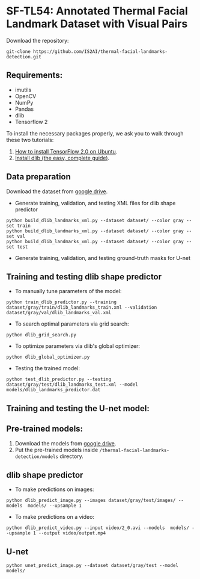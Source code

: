 # SF-TL54: Annotated Thermal Facial Landmark Dataset with Visual Pairs
Download the repository:
```
git-clone https://github.com/IS2AI/thermal-facial-landmarks-detection.git
```
## Requirements:
- imutils
- OpenCV
- NumPy
- Pandas
- dlib
- Tensorflow 2

To install the necessary packages properly, we ask you to walk through these two tutorials:
1. [How to install TensorFlow 2.0 on Ubuntu](https://www.pyimagesearch.com/2019/12/09/how-to-install-tensorflow-2-0-on-ubuntu/).
2. [Install dlib (the easy, complete guide)](https://www.pyimagesearch.com/2018/01/22/install-dlib-easy-complete-guide/).

## Data preparation
Download the dataset from [google drive](https://drive.google.com/drive/folders/1XLehM5DYqLqiAsteO_h1PYZnavcCNOcR?usp=sharing).

- Generate training, validation, and testing XML files for dlib shape predictor
```
python build_dlib_landmarks_xml.py --dataset dataset/ --color gray --set train
python build_dlib_landmarks_xml.py --dataset dataset/ --color gray --set val 
python build_dlib_landmarks_xml.py --dataset dataset/ --color gray --set test
```

- Generate training, validation, and testing ground-truth masks for U-net

## Training and testing dlib shape predictor
- To manually tune parameters of the model:
```
python train_dlib_predictor.py --training dataset/gray/train/dlib_landmarks_train.xml --validation dataset/gray/val/dlib_landmarks_val.xml
```
- To search optimal parameters via grid search:
```
python dlib_grid_search.py
```
- To optimize parameters via dlib's global optimizer:
```
python dlib_global_optimizer.py
```
- Testing the trained model:
```
python test_dlib_predictor.py --testing dataset/gray/test/dlib_landmarks_test.xml --model models/dlib_landmarks_predictor.dat
```

## Training and testing the U-net model:

## Pre-trained models:
1. Download the models from [google drive](https://drive.google.com/drive/folders/1XLehM5DYqLqiAsteO_h1PYZnavcCNOcR?usp=sharing).
2. Put the pre-trained models inside `/thermal-facial-landmarks-detection/models` directory.
## dlib shape predictor
- To make predictions on images:
```
python dlib_predict_image.py --images dataset/gray/test/images/ --models  models/ --upsample 1
```
- To make predictions on a video:
```
python dlib_predict_video.py --input video/2_0.avi --models  models/ --upsample 1 --output video/output.mp4
```
## U-net
```
python unet_predict_image.py --dataset dataset/gray/test --model  models/ 
```







